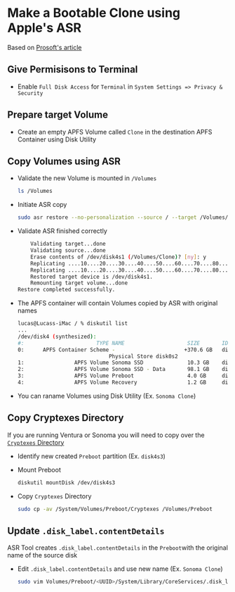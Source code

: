# Make a Bootable Clone using Apple's ASR

Based on [Prosoft's article](https://www.prosofteng.com/blog/how-to-create-a-bootable-clone-on-macos?srsltid=AfmBOooP-i-QdZek7l-l2F_MXqPs2B3_W1YlV6n73bMFXb6kzlzD775H)

## Give Permisisons to Terminal

- Enable `Full Disk Access` for `Terminal` in `System Settings => Privacy & Security`

## Prepare target Volume

- Create an empty APFS Volume called `Clone` in the destination APFS Container using Disk Utility

## Copy Volumes using ASR

- Validate the new Volume is mounted in `/Volumes`
    ```sh
    ls /Volumes
    ```

- Initiate ASR copy
    ```sh
    sudo asr restore --no-personalization --source / --target /Volumes/Clone --erase --verbose
    ```

- Validate ASR finished correctly
    ```sh
        Validating target...done
        Validating source...done
        Erase contents of /dev/disk4s1 (/Volumes/Clone)? [ny]: y
        Replicating ....10....20....30....40....50....60....70....80....90....100
        Replicating ....10....20....30....40....50....60....70....80....90....100
        Restored target device is /dev/disk4s1.
        Remounting target volume...done
    Restore completed successfully.
    ```

- The APFS container will contain Volumes copied by ASR with original names
    ```sh
    lucas@Lucass-iMac / % diskutil list
    ...
    /dev/disk4 (synthesized):
   #:                       TYPE NAME                    SIZE       IDENTIFIER
   0:      APFS Container Scheme -                      +370.6 GB   disk4
                                 Physical Store disk0s2
   1:                APFS Volume Sonoma SSD              10.3 GB    disk4s1
   2:                APFS Volume Sonoma SSD - Data       98.1 GB    disk4s2
   3:                APFS Volume Preboot                 4.0 GB     disk4s3
   4:                APFS Volume Recovery                1.2 GB     disk4s4
    ```

- You can raname Volumes using Disk Utility (Ex. `Sonoma Clone`)

## Copy Cryptexes Directory

If you are running Ventura or Sonoma you will need to copy over the [`Cryptexes` Directory](https://eclecticlight.co/2023/04/05/how-cryptexes-are-changing-macos-ventura/)

- Identify new created `Preboot` partition (Ex. `disk4s3`)

- Mount Preboot
    ```sh
    diskutil mountDisk /dev/disk4s3
    ```
- Copy `Cryptexes` Directory
  ```sh
  sudo cp -av /System/Volumes/Preboot/Cryptexes /Volumes/Preboot
  ```

 ## Update `.disk_label.contentDetails`
 
 ASR Tool creates `.disk_label.contentDetails` in the `Preboot`with the original name of the source disk

- Edit `.disk_label.contentDetails` and use new name (Ex. `Sonoma Clone`)
    ```sh
    sudo vim Volumes/Preboot/<UUID>/System/Library/CoreServices/.disk_label.contentDetails
    ```